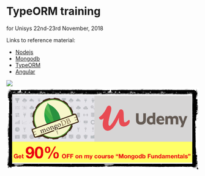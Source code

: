 # TypeORM training

for Unisys 22nd-23rd November, 2018

Links to reference material:

* <a href='https://vinod.co/resources/Nodejs.pdf'>Nodejs</a>
* <a href='https://vinod.co/resources/MongoDB.pdf'>Mongodb</a>
* <a href='http://typeorm.io/'>TypeORM</a>
* <a href='https://vinod.co/resources/Angular-Vinod.pdf'>Angular</a>


<div>
<a href="http://bit.ly/2D9pxjW" target="_blank">
<img src="./banner1.jpeg">
</a>
</div>


<a href="https://www.udemy.com/mongodb-fundamentals/?couponCode=FIRST500" target="_blank">
<img src="https://github.com/kayartaya-vinod/2019_01_HIBERNATE_SPRING_HPE/raw/master/assets/images/promo-1.png">
</a>

